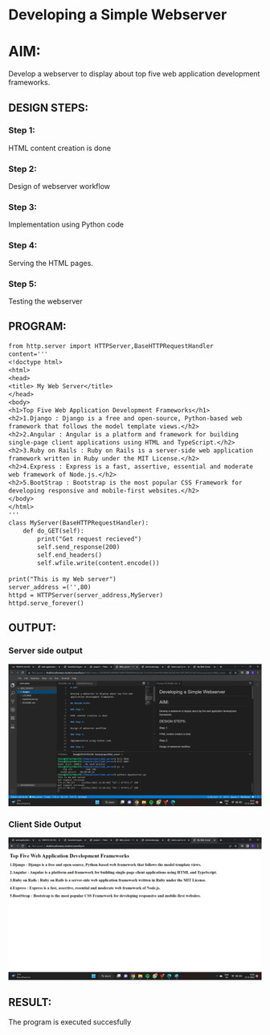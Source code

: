 # Developing a Simple Webserver
# AIM:

Develop a webserver to display about top five web application development frameworks.

## DESIGN STEPS:

### Step 1:

HTML content creation is done

### Step 2:

Design of webserver workflow

### Step 3:

Implementation using Python code

### Step 4:

Serving the HTML pages.

### Step 5:

Testing the webserver

## PROGRAM:
```
from http.server import HTTPServer,BaseHTTPRequestHandler
content='''
<!doctype html>
<html>
<head>
<title> My Web Server</title> 
</head>
<body>
<h1>Top Five Web Application Development Frameworks</h1>
<h2>1.Django : Django is a free and open-source, Python-based web framework that follows the model template views.</h2>
<h2>2.Angular : Angular is a platform and framework for building single-page client applications using HTML and TypeScript.</h2>
<h2>3.Ruby on Rails : Ruby on Rails is a server-side web application framework written in Ruby under the MIT License.</h2>
<h2>4.Express : Express is a fast, assertive, essential and moderate web framework of Node.js.</h2>
<h2>5.BootStrap : Bootstrap is the most popular CSS Framework for developing responsive and mobile-first websites.</h2>
</body>
</html>
'''
class MyServer(BaseHTTPRequestHandler):
    def do_GET(self):
        print("Get request recieved")
        self.send_response(200)
        self.end_headers()
        self.wfile.write(content.encode())

print("This is my Web server")
server_address =('',80)
httpd = HTTPServer(server_address,MyServer)
httpd.serve_forever()
```
## OUTPUT:
### Server side output
![Server Side Output](./images/serveroutput.png)

### Client Side Output
![Client Side Output](./images/clientoutput.png)

## RESULT:
The program is executed succesfully